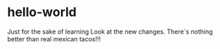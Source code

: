 # hello-world
Just for the sake of learning
Look at the new changes.
There´s nothing better than real mexican tacos!!!
